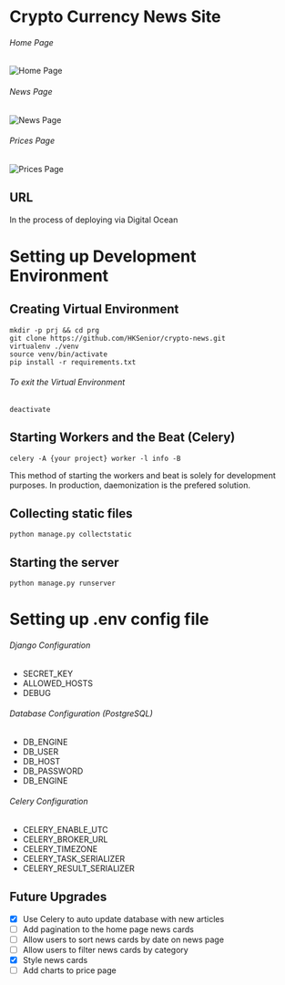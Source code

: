 # Crypto Currency News Site
###### Home Page
![Home Page](https://i.imgur.com/DMICJcQ.jpg)

###### News Page
![News Page](https://i.imgur.com/5WesVsL.png)

###### Prices Page
![Prices Page](https://i.imgur.com/ls8Q6hN.png)

## URL
In the process of deploying via Digital Ocean

# Setting up Development Environment
## Creating Virtual Environment
```
mkdir -p prj && cd prg
git clone https://github.com/HKSenior/crypto-news.git
virtualenv ./venv
source venv/bin/activate
pip install -r requirements.txt
```

###### To exit the Virtual Environment
```
deactivate
```

## Starting Workers and the Beat (Celery)
```
celery -A {your project} worker -l info -B
```

This method of starting the workers and beat is solely for development
purposes. In production, daemonization is the prefered solution.

## Collecting static files
```
python manage.py collectstatic
```

## Starting the server
```
python manage.py runserver
```

# Setting up .env config file
###### Django Configuration
- SECRET_KEY
- ALLOWED_HOSTS
- DEBUG

###### Database Configuration (PostgreSQL)
- DB_ENGINE
- DB_USER
- DB_HOST
- DB_PASSWORD
- DB_ENGINE

###### Celery Configuration
- CELERY_ENABLE_UTC
- CELERY_BROKER_URL
- CELERY_TIMEZONE
- CELERY_TASK_SERIALIZER
- CELERY_RESULT_SERIALIZER

## Future Upgrades
- [X] Use Celery to auto update database with new articles
- [ ] Add pagination to the home page news cards
- [ ] Allow users to sort news cards by date on news page
- [ ] Allow users to filter news cards by category
- [X] Style news cards
- [ ] Add charts to price page